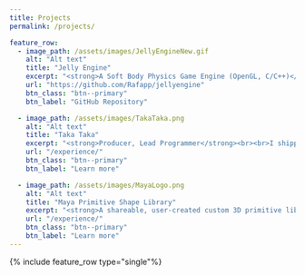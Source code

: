 ```yaml
---
title: Projects
permalink: /projects/

feature_row:
  - image_path: /assets/images/JellyEngineNew.gif
    alt: "Alt text"
    title: "Jelly Engine"
    excerpt: "<strong>A Soft Body Physics Game Engine (OpenGL, C/C++)</strong><br><br>As my graduation thesis, I created a Game Engine which specializes in simulating soft body physics from scratch in C/C++. I designed the Engine's architecture so that it could build game projects using CMake, and created its 'Toybox' demo, which showcases different mesh soft bodies with a custom GLSL shader I call 'gummy shader'."
    url: "https://github.com/Rafapp/jellyengine"
    btn_class: "btn--primary"
    btn_label: "GitHub Repository"

  - image_path: /assets/images/TakaTaka.png
    alt: "Alt text"
    title: "Taka Taka"
    excerpt: "<strong>Producer, Lead Programmer</strong><br><br>I shipped a rhythm game on Steam titled 'Taka Taka' where I led a talented team of 8 developers in disciplines such as art, sound design, music composition and programming."
    url: "/experience/"
    btn_class: "btn--primary"
    btn_label: "Learn more"

  - image_path: /assets/images/MayaLogo.png
    alt: "Alt text"
    title: "Maya Primitive Shape Library"
    excerpt: "<strong>A shareable, user-created custom 3D primitive library</strong><br><br>In progress ..."
    url: "/experience/"
    btn_class: "btn--primary"
    btn_label: "Learn more"
---
```


{% include feature_row type="single"%}